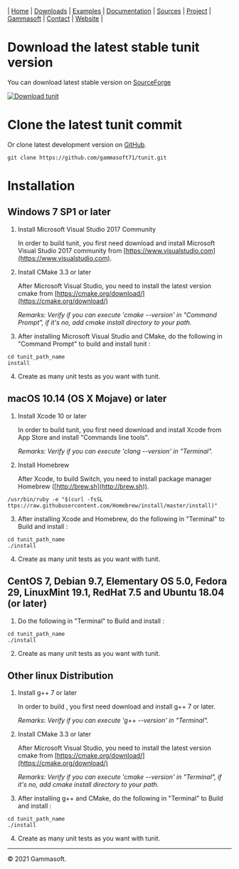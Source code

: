 | [Home](home.md) | [Downloads](downloads.md) | [Examples](examples.md) | [Documentation](documentation.md) | [Sources](https://github.com/gammasoft71/tunit) | [Project](https://sourceforge.net/projects/tunitpro/) | [Gammasoft](https://gammasoft71.wixsite.com/gammasoft) | [Contact](contact.md) | [Website](https://gammasoft71.wixsite.com/tunit) |

# Download the latest stable tunit version

You can download latest stable version on [SourceForge](https://sourceforge.net/projects/tunitpro/)

[![Download tunit](https://a.fsdn.com/con/app/sf-download-button)](https://sourceforge.net/projects/tunitpro/files/latest/download)

# Clone the latest tunit commit

Or clone latest development version on [GitHub](https://github.com/gammasoft71/tunit).

```shell
git clone https://github.com/gammasoft71/tunit.git
```

# Installation

## Windows 7 SP1 or later

1. Install Microsoft Visual Studio 2017 Community
  
   In order to build tunit, you first need download and install Microsoft Visual Studio 2017 community from [https://www.visualstudio.com](https://www.visualstudio.com).

2. Install CMake 3.3 or later
  
   After Microsoft Visual Studio, you need to install the latest version cmake from [https://cmake.org/download/](https://cmake.org/download/)
   
   *Remarks: Verify if you can execute 'cmake --version' in "Command Prompt", if it's no, add cmake install directory to your path.*

3. After installing Microsoft Visual Studio and CMake, do the following in "Command Prompt" to build and install tunit :

```shell
cd tunit_path_name
install
```

4. Create as many unit tests as you want with tunit.


## macOS 10.14 (OS X Mojave) or later

1. Install Xcode 10 or later
  
   In order to build tunit, you first need download and install Xcode from App Store and install "Commands line tools".

   *Remarks: Verify if you can execute 'clang --version' in "Terminal".*

2. Install Homebrew
  
   After Xcode, to build Switch, you need to install package manager Homebrew ([http://brew.sh](http://brew.sh)).
   
```shell
/usr/bin/ruby -e "$(curl -fsSL ttps://raw.githubusercontent.com/Homebrew/install/master/install)"
```

3. After installing Xcode and Homebrew, do the following in "Terminal" to Build and install :

```shell
cd tunit_path_name
./install
```

4. Create as many unit tests as you want with tunit.

## CentOS 7, Debian 9.7, Elementary OS 5.0, Fedora 29, LinuxMint 19.1, RedHat 7.5 and Ubuntu 18.04 (or later)

1. Do the following in "Terminal" to Build and install :

```shell
cd tunit_path_name
./install
```

2. Create as many unit tests as you want with tunit.


## Other linux Distribution

1. Install g++ 7 or later
  
   In order to build , you first need download and install g++ 7 or later.

   *Remarks: Verify if you can execute 'g++ --version' in "Terminal".*

2. Install CMake 3.3 or later
  
   After Microsoft Visual Studio, you need to install the latest version cmake from [https://cmake.org/download/](https://cmake.org/download/)

   *Remarks: Verify if you can execute 'cmake --version' in "Terminal", if it's no, add cmake install directory to your path.*

3. After installing g++ and CMake, do the following in "Terminal" to Build and install :

```shell
cd tunit_path_name
./install
```

4. Create as many unit tests as you want with tunit.

______________________________________________________________________________________________

© 2021 Gammasoft.
